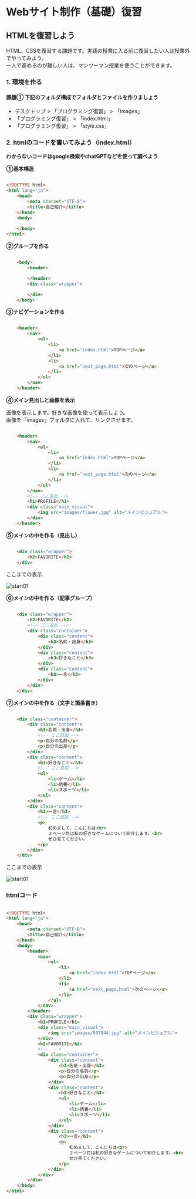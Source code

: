 # **Webサイト制作（基礎）復習**

## **HTMLを復習しよう**

HTML、CSSを復習する課題です。実践の授業に入る前に復習したい人は授業外でやってみよう。  
一人で進めるのが難しい人は、マンツーマン授業を使うことができます。

### **1. 環境を作る**

#### **課題① 下記のフォルダ構成でフォルダとファイルを作りましょう**

- デスクトップ > 「プログラミング復習」 > 「images」  
- 「プログラミング復習」 > 「index.html」
- 「プログラミング復習」 > 「style.css」

### **2. htmlのコードを書いてみよう（index.html）**

**わからないコードはgoogle検索やchatGPTなどを使って調べよう**

**①基本構造**

``` html

<!DOCTYPE html>
<html lang="ja">
    <head>
        <meta charset="UTF-8">
        <title>自己紹介</title>
    </head>
    <body>
        
    </body>
</html>

```

**②グループを作る**

``` html

    <body>
        <header>

        </header>
        <div class="wrapper">

        </div>
    </body>

```

**③ナビゲーションを作る**

``` html

    <header>
        <nav>
            <ul>
                <li>
                    <a href="index.html">TOPページ</a>
                </li>
                <li>
                    <a href="next_page.html">次のページ</a>
                </li>
            </ul>
        </nav>
    </header>

```

**④メイン見出しと画像を表示**

画像を表示します。好きな画像を使って表示しよう。  
画像を「images」フォルダに入れて、リンクさせます。


```html

    <header>
        <nav>
            <ul>
                <li>
                    <a href="index.html">TOPページ</a>
                </li>
                <li>
                    <a href="next_page.html">次のページ</a>
                </li>
            </ul>
        </nav>
        <!-- ここ追加 -->
        <h1>PROFILE</h1>
        <div class="main_visual">
            <img src="images/flower.jpg" alt="メインビジュアル">
        </div>
    </header>

```

**⑤メインの中を作る（見出し）**


```html

    <div class="wrapper">
        <h2>FAVORITE</h2>
    </div>

```

ここまでの表示

![start01](img/01_review01.png)

**⑥メインの中を作る（記事グループ）**

```html

    <div class="wrapper">
        <h2>FAVORITE</h2>
        <!-- ここ追加 -->
        <div class="container">
            <div class="content">
                <h3>名前・出身</h3>
            </div>
            <div class="content">
                <h3>好きなこと</h3>
            </div>
            <div class="content">
                <h3>一言</h3>
            </div>
        </div>
    </div>

```

**⑦メインの中を作る（文字と箇条書き）**

```html

    <div class="container">
        <div class="content">
            <h3>名前・出身</h3>
            <!-- ここ追加 -->
            <p>自分の名前</p>
            <p>自分の出身</p>
        </div>
        <div class="content">
            <h3>好きなこと</h3>
            <!-- ここ追加 -->
            <ul>
                <li>ゲーム</li>
                <li>読書</li>
                <li>スポーツ</li>
            </ul>
        </div>
        <div class="content">
            <h3>一言</h3>
            <!-- ここ追加 -->
            <p>
                初めまして、こんにちは<br>
                ２ページ目は私の好きなゲームについて紹介します。<br>
                ぜひ見てください。
            </p>
        </div>
    </div>

```
ここまでの表示

![start01](img/01_review02.png)



### **htmlコード**

```html

<!DOCTYPE html>
<html lang="ja">
    <head>
        <meta charset="UTF-8">
        <title>自己紹介</title>
    </head>
    <body>
        <header>
            <nav>
                <ul>
                    <li>
                        <a href="index.html">TOPページ</a>
                    </li>
                    <li>
                        <a href="next_page.html">次のページ</a>
                    </li>
                </ul>
            </nav>
        </header>
        <div class="wrapper">
            <h1>PROFILE</h1>
            <div class="main_visual">
                <img src="images/507944.jpg" alt="メインビジュアル">
            </div>
            <h2>FAVORITE</h2>
            <!--  -->
            <div class="container">
                <div class="content">
                    <h3>名前・出身</h3>
                    <p>自分の名前</p>
                    <p>自分の出身</p>
                </div>
                <div class="content">
                    <h3>好きなこと</h3>
                    <ul>
                        <li>ゲーム</li>
                        <li>読書</li>
                        <li>スポーツ</li>
                    </ul>
                </div>
                <div class="content">
                    <h3>一言</h3>
                    <p>
                        初めまして、こんにちは<br>
                        ２ページ目は私の好きなゲームについて紹介します。<br>
                        ぜひ見てください。
                    </p>
                </div>
            </div>
        </div>
    </body>
</html>

```